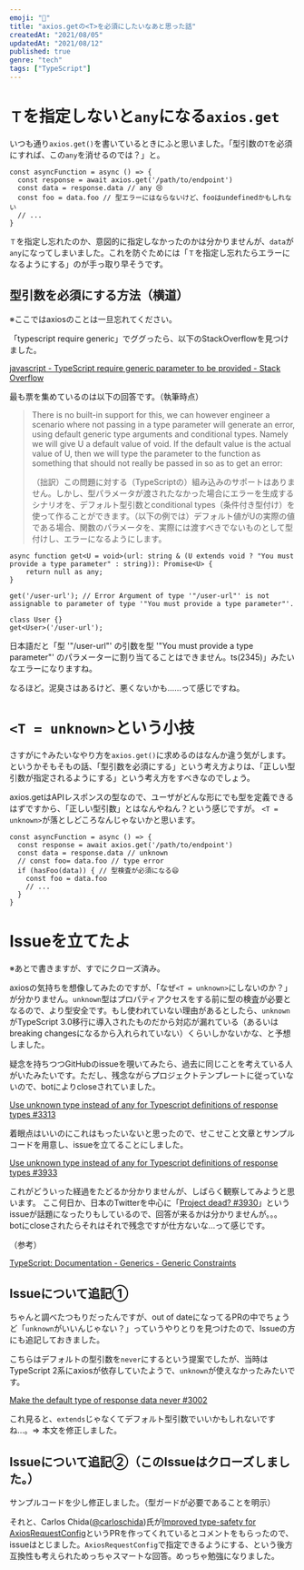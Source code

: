 ```yaml
---
emoji: "💙"
title: "axios.getの<T>を必須にしたいなあと思った話"
createdAt: "2021/08/05"
updatedAt: "2021/08/12"
published: true
genre: "tech"
tags: ["TypeScript"]
---
```



# `Ｔ`を指定しないと`any`になる`axios.get`

いつも通り`axios.get()`を書いているときにふと思いました。「型引数の`T`を必須にすれば、この`any`を消せるのでは？」と。

```tsx
const asyncFunction = async () => {
  const response = await axios.get('/path/to/endpoint')
  const data = response.data // any 😢
  const foo = data.foo // 型エラーにはならないけど、fooはundefinedかもしれない
  // ...
}
```

`Ｔ`を指定し忘れたのか、意図的に指定しなかったのかは分かりませんが、`data`が`any`になってしまいました。これを防ぐためには「`Ｔ`を指定し忘れたらエラーになるようにする」のが手っ取り早そうです。

## 型引数を必須にする方法（横道）

※ここではaxiosのことは一旦忘れてください。

「typescript require generic」でググったら、以下のStackOverflowを見つけました。

[javascript - TypeScript require generic parameter to be provided - Stack Overflow](https://stackoverflow.com/questions/51173191/typescript-require-generic-parameter-to-be-provided)

最も票を集めているのは以下の回答です。（執筆時点）

> There is no built-in support for this, we can however engineer a scenario where not passing in a type parameter will generate an error, using default generic type arguments and conditional types. Namely we will give U a default value of void. If the default value is the actual value of U, then we will type the parameter to the function as something that should not really be passed in so as to get an error:
>
> （拙訳）この問題に対する（TypeScriptの）組み込みのサポートはありません。しかし、型パラメータが渡されたなかった場合にエラーを生成するシナリオを、デフォルト型引数とconditional types（条件付き型付け）を使って作ることができます。（以下の例では）デフォルト値がUの実際の値である場合、関数のパラメータを、実際には渡すべきでないものとして型付けし、エラーになるようにします。

```tsx
async function get<U = void>(url: string & (U extends void ? "You must provide a type parameter" : string)): Promise<U> {
    return null as any;
}

get('/user-url'); // Error Argument of type '"/user-url"' is not assignable to parameter of type '"You must provide a type parameter"'.

class User {}
get<User>('/user-url');
```

日本語だと「型 '"/user-url"' の引数を型 '"You must provide a type parameter"' のパラメーターに割り当てることはできません。ts(2345)」みたいなエラーになりますね。

なるほど。泥臭さはあるけど、悪くないかも……って感じですね。

# `<T = unknown>`という小技

さすがに↑みたいなやり方を`axios.get()`に求めるのはなんか違う気がします。というかそもそもの話、「型引数を必須にする」という考え方よりは、「正しい型引数が指定されるようにする」という考え方をすべきなのでしょう。

axios.getはAPIレスポンスの型なので、ユーザがどんな形にでも型を定義できるはずですから、「正しい型引数」とはなんやねん？という感じですが。 `<T = unknown>`が落としどころなんじゃないかと思います。 

```tsx
const asyncFunction = async () => {
  const response = await axios.get('/path/to/endpoint')
  const data = response.data // unknown
  // const foo= data.foo // type error
  if (hasFoo(data)) { // 型検査が必須になる😄 
    const foo = data.foo
    // ...
  }
}
```

# Issueを立てたよ

※あとで書きますが、すでにクローズ済み。

axiosの気持ちを想像してみたのですが、「なぜ`<T = unknown>`にしないのか？」が分かりません。`unknown`型はプロパティアクセスをする前に型の検査が必要となるので、より型安全です。もし使われていない理由があるとしたら、`unknown`がTypeScript 3.0移行に導入されたものだから対応が漏れている（あるいはbreaking changesになるから入れられていない）くらいしかないかな、と予想しました。

疑念を持ちつつGitHubのissueを覗いてみたら、過去に同じことを考えている人がいたみたいです。ただし、残念ながらプロジェクトテンプレートに従っていないので、botによりcloseされていました。

[Use unknown type instead of any for Typescript definitions of response types #3313](https://github.com/axios/axios/issues/3313)

着眼点はいいのにこれはもったいないと思ったので、せこせこと文章とサンプルコードを用意し、issueを立てることにしました。

[Use unknown type instead of any for Typescript definitions of response types #3933](https://github.com/axios/axios/issues/3933)

これがどういった経過をたどるか分かりませんが、しばらく観察してみようと思います。
ここ何日か、日本のTwitterを中心に「[Project dead? #3930](https://github.com/axios/axios/issues/3930)」というissueが話題になったりもしているので、回答が来るかは分かりませんが。。。
botにcloseされたらそれはそれで残念ですが仕方ないな…って感じです。

（参考）

[TypeScript: Documentation - Generics - Generic Constraints](https://www.typescriptlang.org/docs/handbook/2/generics.html#generic-constraints)


## Issueについて追記①

ちゃんと調べたつもりだったんですが、out of dateになってるPRの中でちょうど「`unknown`がいいんじゃない？」っていうやりとりを見つけたので、Issueの方にも追記しておきました。

こちらはデフォルトの型引数を`never`にするという提案でしたが、当時はTypeScript 2系にaxiosが依存していたようで、`unknown`が使えなかったみたいです。

[Make the default type of response data never #3002](https://github.com/axios/axios/pull/3002)

これ見ると、`extends`じゃなくてデフォルト型引数でいいかもしれないですね…。=> 本文を修正しました。

## Issueについて追記②（このIssueはクローズしました。）

サンプルコードを少し修正しました。（型ガードが必要であることを明示）

それと、Carlos Chida([@carloschida](https://github.com/carloschida))氏が[Improved type-safety for AxiosRequestConfig](https://github.com/axios/axios/pull/2995)というPRを作ってくれているとコメントをもらったので、issueはとじました。`AxiosRequestConfig`で指定できるようにする、という後方互換性も考えられためっちゃスマートな回答。めっちゃ勉強になりました。
